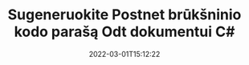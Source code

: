 ---
############################# Static ############################
layout: "auto-gen-signature"
date: 2022-03-01T15:12:22
draft: false
operation: Sign
signaturetype: Barcode
codetype: Postnet
fileformat: Odt
productName: .NET
lang: lt
productCode: net
otherformats: pdf doc docx docm dot dotm dotx odt ott rtf xls xlsx xlsm xlsb csv ods ots xltx xltm ppt pptx pps ppsx odp otp potx potm pptm ppsm png jpg bmp gif tiff svg webp wmf
breadcrumb: Put  Barcode signature on Odt for C#

############################# Head ############################
head_title: "eSign Odt dokumentas su Postnet brūkšniniu kodu C#"
head_description: "Sukurkite Postnet brūkšninio kodo parašą ir įdėkite jį į Odt dokumentą su .NET naudodami kelias kodo eilutes. Naudokite GroupDocs Document Signature API norėdami pasirašyti įvairius failų formatus."

############################# Header ############################
title: "Sugeneruokite Postnet brūkšninio kodo parašą Odt dokumentui C#"
description: "e. Pasirašykite Odt verslo dokumentus naudodami Postnet brūkšninį kodą. Greitai ir lengvai sugeneruokite brūkšninio kodo parašą naudodami kelias kodo eilutes, kad nustatytumėte pasirašymo parinktis."
bg_image: "https://cms.admin.containerize.com/templates/aspose/App_Themes/V3/images/bg/header1.png"
bg_overlay: false
button:
    enable: true

############################# SubMenu ############################
submenu:
    enable: true

    left:
        img_alt: "GroupDocs.Signature for .NET"
        image: "https://cms.admin.containerize.com/templates/groupdocs/images/product-logos/90x90-noborder/groupdocs-signature-net.png"
        product: "GroupDocs.Signature"
        platform: ".NET"



############################# About ############################
about:
    enable: true
    title: "Apie GroupDocs.Signature for .NET brūkšninio kodo parašų API."
    content: |
        [GroupDocs.Signature for .NET](https://products.groupdocs.com/signature/net/) yra greita ir paprasta API, skirta valdyti skaitmeninių dokumentų el. pasirašymą naudojant brūkšninių kodų tipus, pvz., UPCA, UPCE, EAN13, EAN14, Code39, Code39Extended, Code128, Codabar, Postnet, ISBN , ITF14 ir daugelis kitų. Klientai gali lengvai sukurti brūkšninius kodus su reikiamu tekstu ir įdėti juos į PDF, Microsoft Office Words dokumentus, Microsoft Office Excel darbaknyges, MS PowerPoint pristatymus, Adobe Photoshop failus ir įvairius vaizdo formatus. Brūkšninius kodus, esančius dokumentuose, galima atnaujinti, ieškoti, patikrinti, ištrinti arba peržiūrėti. Be to, palaikomas brūkšninių kodų pritaikymas.
    

############################# Steps ############################
steps:
    enable: true
    title_left: "Veiksmai norint pasirašyti Odt naudojant Barcode programoje C#"
    content_left: |
        [GroupDocs.Signature for .NET](https://products.groupdocs.com/signature/net/) suteikia galimybę greitai ir lengvai pasirašyti Odt dokumentus su Barcode parašais.
        
        * Sukurkite parašo klasės egzempliorių, pateikiantį Odt failą, kuris turėtų būti pasirašytas kaip kelias arba atminties srautas
        * Sukurkite SignOptions klasę ir nustatykite visus reikalingus duomenis.
        * Iškvieskite Signature.Sign() metodą, perduodantį išvesties Odt failą arba atminties srautą

    title_right: " Sistemos reikalavimai"
    content_right: |
        GroupDocs.Signature for .NET palaikomos visose pagrindinėse platformose ir operacinėse sistemose. Prieš vykdydami toliau pateiktą kodą, įsitikinkite, kad jūsų sistemoje yra įdiegtos šios būtinos sąlygos.

        * Operacinės sistemos: Microsoft Windows, Linux, MacOS
        * Kūrimo aplinkos: Microsoft Visual Studio, Xamarin, MonoDevelop
        * Frameworks: .NET Framework, .NET Standard, .NET Core, Mono
        * Gaukite naujausią GroupDocs.Signature for .NET iš [Nuget](https://www.nuget.org/packages/groupdocs.signature)
         
    code: |
        ```csharp    
        
        // Set up input Odt file
        string filePath = "input.odt";
        // Set up output file
        string outputFilePath = "output.odt";

        // Instantiate Signature for input file
        using (var signature = new GroupDocs.Signature.Signature(filePath))
        {
                // create barcode option with predefined barcode text
                var options = new BarcodeSignOptions("BC12345678")
                {
                    // setup Barcode encoding type
                    EncodeType = BarcodeTypes.Postnet,

                    // set signature position
                    Left = 50,
                    Top = 50,
                    Width = 200,
                    Height = 50                                        
                };
                
                // sign Odt document
                SignResult result = signature.Sign(outputFilePath, options);
        }

        ```

############################# Demos ############################
demos:
    enable: true
    title: "Dokumentų Odt pasirašymas naudojant Barcode tiesioginę demonstraciją"
    content: |
       Pasirašykite Odt failą įvairiais parašais dabar apsilankę [GroupDocs.Signature App](https://products.groupdocs.app/signature/family) svetainėje. Jūsų laukia nemokama internetinė demonstracinė versija.

        
############################# About Formats ############################
about_formats:
    enable: true
    format:
        # format loop
        - icon: "fas fa-barcode"
          title: "About Postnet Barcode"
          content: |
            POSTNET (Postal Numeric Encoding Technique) yra brūkšninio kodo simbolika, naudojama Jungtinių Valstijų pašto tarnybos, kad padėtų nukreipti paštą.
          characterset: |
             Skaitmeniniai skaitmenys (0–9).
          textcapacity: |
             Iki 11 simbolių.
          image: |
             iVBORw0KGgoAAAANSUhEUgAAACcAAAAjCAYAAAAXMhMjAAAAAXNSR0IArs4c6QAAAARnQU1BAACxjwv8YQUAAAAJcEhZcwAADsMAAA7DAcdvqGQAAACeSURBVFhH7c7BCkMxEELR/P9Pp1LoRrCXpi4Cbw5kIRKZtS82x52a407Ncae+HrfWer8Pyr+i/3NcQv/nuIT+z3EJ/X/Ocf9mlxuhsXZ2uREaa2eXG6Gxdna5ERprZ5cbobF2drkRGmtnlxuhsXZ2uREaa2eXG6Gxdna5ERprZ5cbobF2drkRGmtnlxuhsXZ2ubnAHHdqjjt18XF7vwDevzbHqsQWPwAAAABJRU5ErkJggg==

          link: ""

############################# More Formats ############################
more_formats:
    enable: true
    title: "Kiti palaikomi Barcode parašai, skirti C#"
    content: |
        "Taip pat galite pasirašyti Odt naudodami kitų tipų parašus. Žiūrėkite žemiau esantį sąrašą."
    format: 
        
       
back_to_top:
    enable: true
---